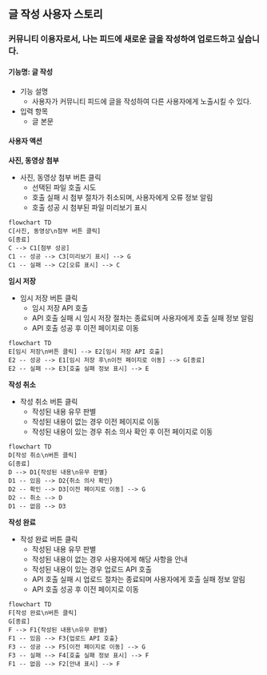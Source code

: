 ## 글 작성 사용자 스토리

### 커뮤니티 이용자로서, 나는 피드에 새로운 글을 작성하여 업로드하고 싶습니다.

#### 기능명: 글 작성

- 기능 설명
    - 사용자가 커뮤니티 피드에 글을 작성하여 다른 사용자에게 노출시킬 수 있다.
- 입력 항목
    - 글 본문

#### 사용자 액션

**사진, 동영상 첨부**

- 사진, 동영상 첨부 버튼 클릭
    - 선택된 파일 호출 시도
    - 호출 실패 시 첨부 절차가 취소되며, 사용자에게 오류 정보 알림
    - 호출 성공 시 첨부된 파일 미리보기 표시

```mermaid
flowchart TD
C[사진, 동영상\n첨부 버튼 클릭]
G[종료]
C --> C1[첨부 성공]
C1 -- 성공 --> C3[미리보기 표시] --> G
C1 -- 실패 --> C2[오류 표시] --> C
```

**임시 저장**

- 임시 저장 버튼 클릭
    - 임시 저장 API 호출
    - API 호출 실패 시 임시 저장 절차는 종료되며 사용자에게 호출 실패 정보 알림
    - API 호출 성공 후 이전 페이지로 이동

```mermaid
flowchart TD
E[임시 저장\n버튼 클릭] --> E2[임시 저장 API 호출] 
E2 -- 성공 --> E1[임시 저장 후\n이전 페이지로 이동] --> G[종료]
E2 -- 실패 --> E3[호출 실패 정보 표시] --> E
```

**작성 취소**

- 작성 취소 버튼 클릭
    - 작성된 내용 유무 판별
    - 작성된 내용이 없는 경우 이전 페이지로 이동
    - 작성된 내용이 있는 경우 취소 의사 확인 후 이전 페이지로 이동

```mermaid
flowchart TD
D[작성 취소\n버튼 클릭]
G[종료]
D --> D1{작성된 내용\n유무 판별}
D1 -- 있음 --> D2{취소 의사 확인}
D2 -- 확인 --> D3[이전 페이지로 이동] --> G
D2 -- 취소 --> D
D1 -- 없음 --> D3
```

**작성 완료**

- 작성 완료 버튼 클릭
    - 작성된 내용 유무 판별
    - 작성된 내용이 없는 경우 사용자에게 해당 사항을 안내
    - 작성된 내용이 있는 경우 업로드 API 호출
    - API 호출 실패 시 업로드 절차는 종료되며 사용자에게 호출 실패 정보 알림
    - API 호출 성공 후 이전 페이지로 이동

```mermaid
flowchart TD
F[작성 완료\n버튼 클릭]
G[종료]
F --> F1{작성된 내용\n유무 판별}
F1 -- 있음 --> F3{업로드 API 호출}
F3 -- 성공 --> F5[이전 페이지로 이동] --> G
F3 -- 실패 --> F4[호출 실패 정보 표시] --> F
F1 -- 없음 --> F2[안내 표시] --> F
```